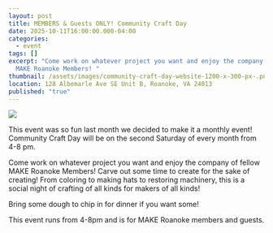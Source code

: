```yaml
---
layout: post
title: MEMBERS & Guests ONLY! Community Craft Day
date: 2025-10-11T16:00:00.000-04:00
categories:
  - event
tags: []
excerpt: "Come work on whatever project you want and enjoy the company of fellow
  MAKE Roanoke Members! "
thumbnail: /assets/images/community-craft-day-website-1200-x-300-px-.png
location: 128 Albemarle Ave SE Unit B, Roanoke, VA 24013
published: "true"
---
```

![](/assets/images/community-craft-day-website-1200-x-300-px-.png)

This event was so fun last month we decided to make it a monthly event! Community Craft Day will be on the second Saturday of every month from 4-8 pm. 

Come work on whatever project you want and enjoy the company of fellow MAKE Roanoke Members! Carve out some time to create for the sake of creating! From coloring to making hats to restoring machinery, this is a social night of crafting of all kinds for makers of all kinds!

Bring some dough to chip in for dinner if you want some!

This event runs from 4-8pm and is for MAKE Roanoke members and guests.
